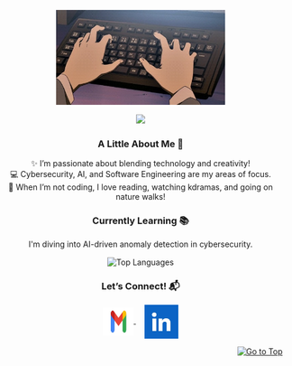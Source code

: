 <p align="center">
    <img alt="Coding GIF" width="300" height="auto" src="80D5AF3F-9DF8-4CB5-88D2-CE60AC800EA9_4_5005_c.jpeg"/>
</p>
<p align="center">
   <img src="https://readme-typing-svg.demolab.com?font=Roboto+Slab&color=%23FFB6C1&size=35&center=true&vCenter=true&width=450&duration=1500&pause=1000&lines=Hi!+I'm+Blen+Begashaw;Software+Engineer+%26+Cybersecurity+Enthusiast" width="auto" height="35"/>
</p>


<h3 align="center">A Little About Me 💖</h3>
<p align="center">
   ✨ I’m passionate about blending technology and creativity! <br>
   💻 Cybersecurity, AI, and Software Engineering are my areas of focus.<br>
   🎨 When I’m not coding, I love reading, watching kdramas, and going on nature walks!
</p>

<h3 align="center">Currently Learning 📚</h3>
<p align="center">
   I'm diving into AI-driven anomaly detection in cybersecurity. 
</p>


<p align="center">
  <img align="center" src="https://github-readme-stats.vercel.app/api/top-langs?username=BlenWBegashaw&hide_border=true&no-bg=true&no-frame=true&layout=compact&theme=radical&langs_count=10" alt="Top Languages"/>
</p>

<h3 align="center">Let’s Connect! 📬</h3>
<p align="center">
  <a href="mailto:blenbegashaw@gmail.com" target="_blank">
    <img align="center" src="15556EFA-A58E-4D11-87B5-C02C49856506_4_5005_c.jpeg" alt="Email" height="50" width="55" />
  </a>
  &nbsp;&nbsp;&nbsp;
  <a href="https://www.linkedin.com/in/BlenBegashaw" target="_blank">
    <img align="center" src="99E7DBBA-6DBD-4F47-AB3C-C19667A8F5CE_4_5005_c.jpeg" alt="LinkedIn" height="60" width="60" />
  </a>
</p>

<p align="right"><a href="#top"><img src="https://img.shields.io/static/v1?label&message=Go+to+Top&color=ff69b4&style=flat&logo" alt="Go to Top" /></a></p>
